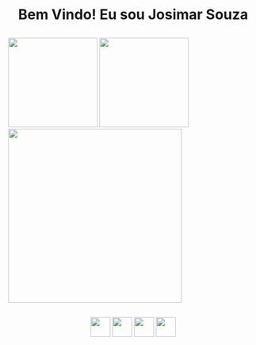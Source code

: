 <div align="center">
  <h1>Bem Vindo! Eu sou Josimar Souza</h1>
</div>

##

<div>
  <p>
    <img height="180em" src="https://github-readme-stats.vercel.app/api?username=Josimar-Souza&show_icons=true&theme=tokyonight&include_all_commits=true&count_private=true"/>
    <img height="180em" src="https://github-readme-stats.vercel.app/api/top-langs/?username=Josimar-Souza&layout=compact&langs_count=7&theme=tokyonight" />
    <img width="350px" src="https://media1.giphy.com/media/99aniB2u9OztK/200w.webp?cid=ecf05e472a0a7evnxajbpp1114rfm3nk64a39gb5zqrfdpwu&rid=200w.webp&ct=g" />
   </p>
</div>

##

<div align="center">
  <img width="40px" src="https://cdn.jsdelivr.net/gh/devicons/devicon/icons/javascript/javascript-original.svg" />
  <img width="40px" src="https://cdn.jsdelivr.net/gh/devicons/devicon/icons/css3/css3-original.svg" />
  <img width="40px" src="https://cdn.jsdelivr.net/gh/devicons/devicon/icons/html5/html5-original.svg" />
  <img width="40px" src="https://cdn.jsdelivr.net/gh/devicons/devicon/icons/react/react-original.svg" />
</div>

